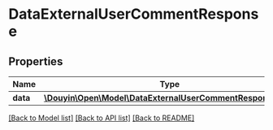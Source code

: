 # DataExternalUserCommentResponse

## Properties
Name | Type | Description | Notes
------------ | ------------- | ------------- | -------------
**data** | [**\Douyin\Open\Model\DataExternalUserCommentResponseData**](DataExternalUserCommentResponseData.md) |  | [optional] 

[[Back to Model list]](../../README.md#documentation-for-models) [[Back to API list]](../../README.md#documentation-for-api-endpoints) [[Back to README]](../../README.md)

